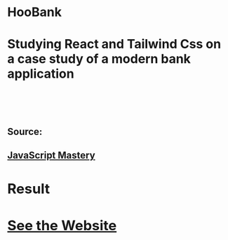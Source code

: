 # HooBank
<h1>Studying React and Tailwind Css on a case study of a modern bank application<h1/>
<br/>
<h2>Source: <h2/>
<a href="https://www.youtube.com/watch?v=_oO4Qi5aVZs"> JavaScript Mastery <a/> 
<br/>
<h2>Result<h2/>
<a href="https://hoo-bank-eight.vercel.app/"> See the Website <a/>

